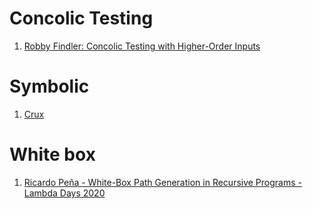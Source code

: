 # Concolic Testing

1. [Robby Findler: Concolic Testing with Higher-Order Inputs](https://www.youtube.com/watch?v=aO9nOCqNdfQ)

# Symbolic

1. [Crux](https://crux.galois.com/)

# White box

1. [Ricardo Peña - White-Box Path Generation in Recursive Programs - Lambda Days 2020](https://www.youtube.com/watch?v=7RXJhPaQCkc)

